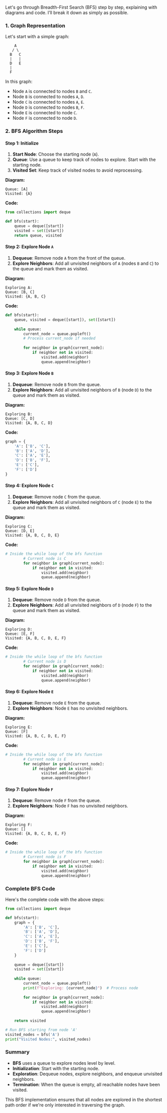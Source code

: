 Let's go through Breadth-First Search (BFS) step by step, explaining with diagrams and code. I’ll break it down as simply as possible.

### 1. **Graph Representation**

Let's start with a simple graph:
```
    A
   / \
  B   C
  |   |
  D   E
  |
  F
```
In this graph:
- Node `A` is connected to nodes `B` and `C`.
- Node `B` is connected to nodes `A`, `D`.
- Node `C` is connected to nodes `A`, `E`.
- Node `D` is connected to nodes `B`, `F`.
- Node `E` is connected to node `C`.
- Node `F` is connected to node `D`.

### 2. **BFS Algorithm Steps**

#### **Step 1: Initialize**

1. **Start Node**: Choose the starting node (`A`).
2. **Queue**: Use a queue to keep track of nodes to explore. Start with the starting node.
3. **Visited Set**: Keep track of visited nodes to avoid reprocessing.

**Diagram:**

```
Queue: [A]
Visited: {A}
```

**Code:**
```python
from collections import deque

def bfs(start):
    queue = deque([start])
    visited = set([start])
    return queue, visited
```

#### **Step 2: Explore Node `A`**

1. **Dequeue**: Remove node `A` from the front of the queue.
2. **Explore Neighbors**: Add all unvisited neighbors of `A` (nodes `B` and `C`) to the queue and mark them as visited.

**Diagram:**

```
Exploring A:
Queue: [B, C]
Visited: {A, B, C}
```

**Code:**
```python
def bfs(start):
    queue, visited = deque([start]), set([start])
    
    while queue:
        current_node = queue.popleft()
        # Process current_node if needed
        
        for neighbor in graph[current_node]:
            if neighbor not in visited:
                visited.add(neighbor)
                queue.append(neighbor)
```

#### **Step 3: Explore Node `B`**

1. **Dequeue**: Remove node `B` from the queue.
2. **Explore Neighbors**: Add all unvisited neighbors of `B` (node `D`) to the queue and mark them as visited.

**Diagram:**

```
Exploring B:
Queue: [C, D]
Visited: {A, B, C, D}
```

**Code:**
```python
graph = {
    'A': ['B', 'C'],
    'B': ['A', 'D'],
    'C': ['A', 'E'],
    'D': ['B', 'F'],
    'E': ['C'],
    'F': ['D']
}
```

#### **Step 4: Explore Node `C`**

1. **Dequeue**: Remove node `C` from the queue.
2. **Explore Neighbors**: Add all unvisited neighbors of `C` (node `E`) to the queue and mark them as visited.

**Diagram:**

```
Exploring C:
Queue: [D, E]
Visited: {A, B, C, D, E}
```

**Code:**
```python
# Inside the while loop of the bfs function
        # Current node is C
        for neighbor in graph[current_node]:
            if neighbor not in visited:
                visited.add(neighbor)
                queue.append(neighbor)
```

#### **Step 5: Explore Node `D`**

1. **Dequeue**: Remove node `D` from the queue.
2. **Explore Neighbors**: Add all unvisited neighbors of `D` (node `F`) to the queue and mark them as visited.

**Diagram:**

```
Exploring D:
Queue: [E, F]
Visited: {A, B, C, D, E, F}
```

**Code:**
```python
# Inside the while loop of the bfs function
        # Current node is D
        for neighbor in graph[current_node]:
            if neighbor not in visited:
                visited.add(neighbor)
                queue.append(neighbor)
```

#### **Step 6: Explore Node `E`**

1. **Dequeue**: Remove node `E` from the queue.
2. **Explore Neighbors**: Node `E` has no unvisited neighbors.

**Diagram:**

```
Exploring E:
Queue: [F]
Visited: {A, B, C, D, E, F}
```

**Code:**
```python
# Inside the while loop of the bfs function
        # Current node is E
        for neighbor in graph[current_node]:
            if neighbor not in visited:
                visited.add(neighbor)
                queue.append(neighbor)
```

#### **Step 7: Explore Node `F`**

1. **Dequeue**: Remove node `F` from the queue.
2. **Explore Neighbors**: Node `F` has no unvisited neighbors.

**Diagram:**

```
Exploring F:
Queue: []
Visited: {A, B, C, D, E, F}
```

**Code:**
```python
# Inside the while loop of the bfs function
        # Current node is F
        for neighbor in graph[current_node]:
            if neighbor not in visited:
                visited.add(neighbor)
                queue.append(neighbor)
```

### Complete BFS Code

Here's the complete code with the above steps:

```python
from collections import deque

def bfs(start):
    graph = {
        'A': ['B', 'C'],
        'B': ['A', 'D'],
        'C': ['A', 'E'],
        'D': ['B', 'F'],
        'E': ['C'],
        'F': ['D']
    }
    
    queue = deque([start])
    visited = set([start])
    
    while queue:
        current_node = queue.popleft()
        print(f"Exploring: {current_node}")  # Process node
        
        for neighbor in graph[current_node]:
            if neighbor not in visited:
                visited.add(neighbor)
                queue.append(neighbor)
    
    return visited

# Run BFS starting from node 'A'
visited_nodes = bfs('A')
print("Visited Nodes:", visited_nodes)
```

### Summary

- **BFS** uses a queue to explore nodes level by level.
- **Initialization**: Start with the starting node.
- **Exploration**: Dequeue nodes, explore neighbors, and enqueue unvisited neighbors.
- **Termination**: When the queue is empty, all reachable nodes have been visited.

This BFS implementation ensures that all nodes are explored in the shortest path order if we're only interested in traversing the graph.